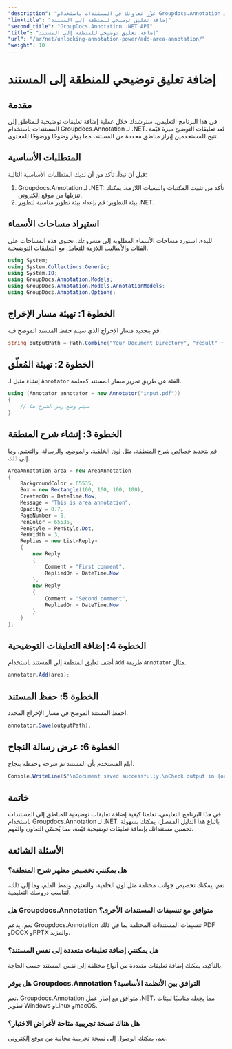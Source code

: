 ```yaml
---
"description": "عزّز تعاونك في المستندات باستخدام Groupdocs.Annotation لـ .NET. تعلّم كيفية إضافة تعليقات توضيحية للمناطق خطوة بخطوة."
"linktitle": "إضافة تعليق توضيحي للمنطقة إلى المستند"
"second_title": "GroupDocs.Annotation .NET API"
"title": "إضافة تعليق توضيحي للمنطقة إلى المستند"
"url": "/ar/net/unlocking-annotation-power/add-area-annotation/"
"weight": 10
---
```


# إضافة تعليق توضيحي للمنطقة إلى المستند

## مقدمة
في هذا البرنامج التعليمي، سنرشدك خلال عملية إضافة تعليقات توضيحية للمناطق إلى المستندات باستخدام Groupdocs.Annotation لـ .NET. تُعد تعليقات التوضيح ميزة قيّمة تتيح للمستخدمين إبراز مناطق محددة من المستند، مما يوفر وضوحًا ووضوحًا للمحتوى.
## المتطلبات الأساسية
قبل أن نبدأ، تأكد من أن لديك المتطلبات الأساسية التالية:
1. Groupdocs.Annotation لـ .NET: تأكد من تثبيت المكتبات والتبعيات اللازمة. يمكنك تنزيلها من [موقع إلكتروني](https://releases.groupdocs.com/annotation/net/).
2. بيئة التطوير: قم بإعداد بيئة تطوير مناسبة لتطوير .NET.

## استيراد مساحات الأسماء
للبدء، استورد مساحات الأسماء المطلوبة إلى مشروعك. تحتوي هذه المساحات على الفئات والأساليب اللازمة للتعامل مع التعليقات التوضيحية.
```csharp
using System;
using System.Collections.Generic;
using System.IO;
using GroupDocs.Annotation.Models;
using GroupDocs.Annotation.Models.AnnotationModels;
using GroupDocs.Annotation.Options;
```

## الخطوة 1: تهيئة مسار الإخراج
قم بتحديد مسار الإخراج الذي سيتم حفظ المستند الموضح فيه.
```csharp
string outputPath = Path.Combine("Your Document Directory", "result" + Path.GetExtension("input.pdf"));
```
## الخطوة 2: تهيئة المُعلّق
إنشاء مثيل لـ `Annotator` الفئة عن طريق تمرير مسار المستند كمعلمة.
```csharp
using (Annotator annotator = new Annotator("input.pdf"))
{
    // سيتم وضع رمز الشرح هنا
}
```
## الخطوة 3: إنشاء شرح المنطقة
قم بتحديد خصائص شرح المنطقة، مثل لون الخلفية، والموضع، والرسالة، والتعتيم، وما إلى ذلك.
```csharp
AreaAnnotation area = new AreaAnnotation
{
    BackgroundColor = 65535,
    Box = new Rectangle(100, 100, 100, 100),
    CreatedOn = DateTime.Now,
    Message = "This is area annotation",
    Opacity = 0.7,
    PageNumber = 0,
    PenColor = 65535,
    PenStyle = PenStyle.Dot,
    PenWidth = 3,
    Replies = new List<Reply>
    {
        new Reply
        {
            Comment = "First comment",
            RepliedOn = DateTime.Now
        },
        new Reply
        {
            Comment = "Second comment",
            RepliedOn = DateTime.Now
        }
    }
};
```
## الخطوة 4: إضافة التعليقات التوضيحية
أضف تعليق المنطقة إلى المستند باستخدام `Add` طريقة `Annotator` مثال.
```csharp
annotator.Add(area);
```
## الخطوة 5: حفظ المستند
احفظ المستند الموضح في مسار الإخراج المحدد.
```csharp
annotator.Save(outputPath);
```
## الخطوة 6: عرض رسالة النجاح
أبلغ المستخدم بأن المستند تم شرحه وحفظه بنجاح.
```csharp
Console.WriteLine($"\nDocument saved successfully.\nCheck output in {outputPath}.");
```

## خاتمة
في هذا البرنامج التعليمي، تعلمنا كيفية إضافة تعليقات توضيحية للمناطق إلى المستندات باستخدام Groupdocs.Annotation لـ .NET. باتباع هذا الدليل المفصل، يمكنك بسهولة تحسين مستنداتك بإضافة تعليقات توضيحية قيّمة، مما يُحسّن التعاون والفهم.
## الأسئلة الشائعة
### هل يمكنني تخصيص مظهر شرح المنطقة؟
نعم، يمكنك تخصيص جوانب مختلفة مثل لون الخلفية، والتعتيم، ونمط القلم، وما إلى ذلك، لتناسب دروسك التعليمية.
### هل Groupdocs.Annotation متوافق مع تنسيقات المستندات الأخرى؟
نعم، يدعم Groupdocs.Annotation تنسيقات المستندات المختلفة بما في ذلك PDF وDOCX وPPTX والمزيد.
### هل يمكنني إضافة تعليقات متعددة إلى نفس المستند؟
بالتأكيد، يمكنك إضافة تعليقات متعددة من أنواع مختلفة إلى نفس المستند حسب الحاجة.
### هل يوفر Groupdocs.Annotation التوافق بين الأنظمة الأساسية؟
نعم، Groupdocs.Annotation متوافق مع إطار عمل .NET، مما يجعله مناسبًا لبيئات تطوير Windows وLinux وmacOS.
### هل هناك نسخة تجريبية متاحة لأغراض الاختبار؟
نعم، يمكنك الوصول إلى نسخة تجريبية مجانية من [موقع إلكتروني](https://releases.groupdocs.com/).